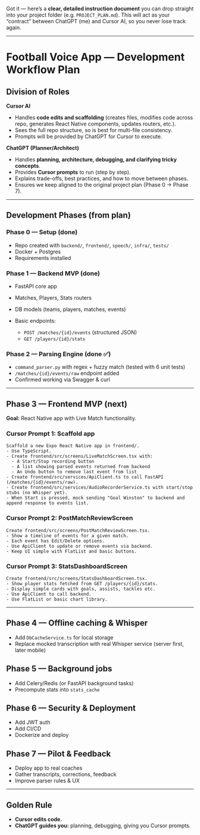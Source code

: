 Got it — here’s a **clear, detailed instruction document** you can drop straight into your project folder (e.g. `PROJECT_PLAN.md`). This will act as your “contract” between ChatGPT (me) and Cursor AI, so you never lose track again.

---

# Football Voice App — Development Workflow Plan

## Division of Roles

**Cursor AI**

* Handles **code edits and scaffolding** (creates files, modifies code across repo, generates React Native components, updates routers, etc.).
* Sees the full repo structure, so is best for multi-file consistency.
* Prompts will be provided by ChatGPT for Cursor to execute.

**ChatGPT (Planner/Architect)**

* Handles **planning, architecture, debugging, and clarifying tricky concepts**.
* Provides **Cursor prompts** to run (step by step).
* Explains trade-offs, best practices, and how to move between phases.
* Ensures we keep aligned to the original project plan (Phase 0 → Phase 7).

---

## Development Phases (from plan)

### Phase 0 — Setup (done)

* Repo created with `backend/`, `frontend/`, `speech/`, `infra/`, `tests/`
* Docker + Postgres
* Requirements installed

### Phase 1 — Backend MVP (done)

* FastAPI core app
* Matches, Players, Stats routers
* DB models (teams, players, matches, events)
* Basic endpoints:

  * `POST /matches/{id}/events` (structured JSON)
  * `GET /players/{id}/stats`

### Phase 2 — Parsing Engine (done ✅)

* `command_parser.py` with regex + fuzzy match (tested with 6 unit tests)
* `/matches/{id}/events/raw` endpoint added
* Confirmed working via Swagger & curl

---

## Phase 3 — Frontend MVP (next)

**Goal:** React Native app with Live Match functionality.

### Cursor Prompt 1: Scaffold app

```
Scaffold a new Expo React Native app in frontend/.  
- Use TypeScript.  
- Create frontend/src/screens/LiveMatchScreen.tsx with:  
  - A Start/Stop recording button  
  - A list showing parsed events returned from backend  
  - An Undo button to remove last event from list  
- Create frontend/src/services/ApiClient.ts to call FastAPI (/matches/{id}/events/raw).  
- Create frontend/src/services/AudioRecorderService.ts with start/stop stubs (no Whisper yet).  
- When Start is pressed, mock sending "Goal Winston" to backend and append response to events list.  
```

### Cursor Prompt 2: PostMatchReviewScreen

```
Create frontend/src/screens/PostMatchReviewScreen.tsx.  
- Show a timeline of events for a given match.  
- Each event has Edit/Delete options.  
- Use ApiClient to update or remove events via backend.  
- Keep UI simple with FlatList and basic buttons.
```

### Cursor Prompt 3: StatsDashboardScreen

```
Create frontend/src/screens/StatsDashboardScreen.tsx.  
- Show player stats fetched from GET /players/{id}/stats.  
- Display simple cards with goals, assists, tackles etc.  
- Use ApiClient to call backend.  
- Use FlatList or basic chart library.
```

---

## Phase 4 — Offline caching & Whisper

* Add `DbCacheService.ts` for local storage
* Replace mocked transcription with real Whisper service (server first, later mobile)

## Phase 5 — Background jobs

* Add Celery/Redis (or FastAPI background tasks)
* Precompute stats into `stats_cache`

## Phase 6 — Security & Deployment

* Add JWT auth
* Add CI/CD
* Dockerize and deploy

## Phase 7 — Pilot & Feedback

* Deploy app to real coaches
* Gather transcripts, corrections, feedback
* Improve parser rules & UX

---

## Golden Rule

* **Cursor edits code.**
* **ChatGPT guides you:** planning, debugging, giving you Cursor prompts.



